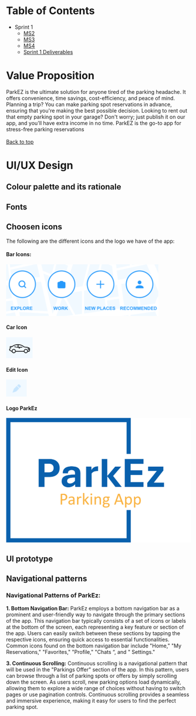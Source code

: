 # Table of Contents

* Sprint 1
  * [MS2](./sprint-1/MS2.md)
  * [MS3](./sprint-1/MS3.md)
  * [MS4](./sprint-1/MS4.md)
  * [Sprint 1 Deliverables](./sprint-1/Sprint%201.md)

# Value Proposition

ParkEZ is the ultimate solution for anyone tired of the parking headache. It offers convenience, time savings, cost-efficiency, and peace of mind. Planning a trip? You can make parking spot reservations in advance, ensuring that you're making the best possible decision. Looking to rent out that empty parking spot in your garage? Don't worry; just publish it on our app, and you'll have extra income in no time. ParkEZ is the go-to app for stress-free parking reservations <br><br>
[Back to top](/sprint-2/MS6.md)

# UI/UX Design 
## Colour palette and its rationale

## Fonts

## Choosen icons

The following are the different icons and the logo we have of the app:

#### Bar Icons:

![barIcons](https://github.com/ISIS3510-202320-Team13/Wiki/blob/main/assets/MS6/BarIcons.png)

#### Car Icon

![CarIcon](https://github.com/ISIS3510-202320-Team13/Wiki/blob/main/assets/MS6/CarIcon.png)

#### Edit Icon

![EditIcon](https://github.com/ISIS3510-202320-Team13/Wiki/blob/main/assets/MS6/EditIcon.png)

#### Logo ParkEz

![LogoParkEz](https://github.com/ISIS3510-202320-Team13/Wiki/blob/main/assets/MS6/LogoParkEzUltimoModelo.png)

## UI prototype

## Navigational patterns
### Navigational Patterns of ParkEz:
**1. Bottom Navigation Bar:**
ParkEz employs a bottom navigation bar as a prominent and user-friendly way to navigate through the primary sections of the app. This navigation bar typically consists of a set of icons or labels at the bottom of the screen, each representing a key feature or section of the app. Users can easily switch between these sections by tapping the respective icons, ensuring quick access to essential functionalities. Common icons found on the bottom navigation bar include "Home," "My Reservations," "Favorites," "Profile," "Chats “, and " Settings."


**3. Continuous Scrolling:**
Continuous scrolling is a navigational pattern that will be used in the "Parkings Offer" section of the app. In this pattern, users can browse through a list of parking spots or offers by simply scrolling down the screen. As users scroll, new parking options load dynamically, allowing them to explore a wide range of choices without having to switch pages or use pagination controls. Continuous scrolling provides a seamless and immersive experience, making it easy for users to find the perfect parking spot.
